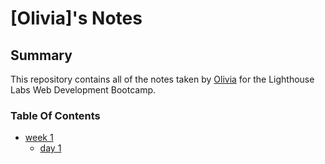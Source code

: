 # [Olivia]'s Notes
## Summary 
This repository contains all of the notes taken by [Olivia](https://github.com/oliviacowan) for the Lighthouse Labs Web Development Bootcamp.
### Table Of Contents
* [week 1](/Week_1)
    * [day 1](/Week_1/Day_1)
    